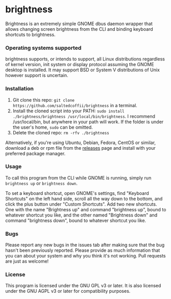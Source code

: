 # brightness
Brightness is an extremely simple GNOME dbus daemon wrapper that allows changing screen brightness from the CLI and binding keyboard shortcuts to brightness.

### Operating systems supported
brightness supports, or intends to support, all Linux distributions regardless of kernel version, init system or display protocol assuming the GNOME desktop is installed. It may support BSD or System V distributions of Unix however support is uncertain.

### Installation
1. Git clone this repo: `git clone https://github.com/saltedcoffii/brightness` in a terminal.
2. Install the cloned script into your PATH: `sudo install ./brightness/brightness /usr/local/bin/brightness`. I recommend /usr/local/bin, but anywhere in your path will work. If the folder is under the user's home, `sudo` can be omitted.
3. Delete the cloned repo: `rm -rfv ./brightness`

Alternatively, if you're using Ubuntu, Debian, Fedora, CentOS or similar, download a deb or rpm file from the [releases](https://github.com/saltedcoffii/brightness/) page and install with your preferred package manager.

### Usage
To call this program from the CLI while GNOME is running, simply run `brightness up` or `brightness down`.

To set a keyboard shortcut, open GNOME's settings, find "Keyboard Shortcuts" on the left hand side, scroll all the way down to the bottom, and click the plus button under "Custom Shortcuts". Add two new shortcuts. One with the name "Brightness up" and command "brightness up", bound to whatever shortcut you like, and the other named "Brightness down" and command "brightness down", bound to whatever shortcut you like.

### Bugs
Please report any new bugs in the issues tab after making sure that the bug hasn't been previously reported. Please provide as much information that you can about your system and why you think it's not working. Pull requests are just as welcome!

### License
This program is licensed under the GNU GPL v3 or later. It is also licensed under the GNU AGPL v3 or later for compatibility purposes.
